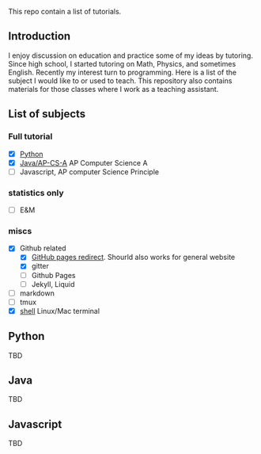 This repo contain a list of tutorials.

## Introduction

I enjoy discussion on education and practice some of my ideas by tutoring. Since high school, I started tutoring on Math, Physics, and sometimes English. Recently my interest turn to programming. Here is a list of the subject I would like to or used to teach. This repository also contains materials for those classes where I work as a teaching assistant.

## List of subjects
### Full tutorial
- [x] [Python](https://github.com/WeileiZeng/tutorial/tree/master/python)
- [x] [Java/AP-CS-A](https://github.com/WeileiZeng/tutorial/tree/master/AP-CS-Java)  AP Computer Science A
- [ ] Javascript,  AP computer Science Principle
### statistics only
- [ ] E&M


### miscs
- [x] Github related
  - [x] [GitHub pages redirect](https://github.com/WeileiZeng/tutorial/tree/master/github-page-redirect). Shourld also works for general website
  - [x] gitter
  - [ ] Github Pages
  - [ ] Jekyll, Liquid
- [ ] markdown
- [ ] tmux
- [x] [shell](https://github.com/WeileiZeng/tutorial/blob/master/shell.md) Linux/Mac terminal

## Python
TBD


## Java
TBD

## Javascript
TBD



